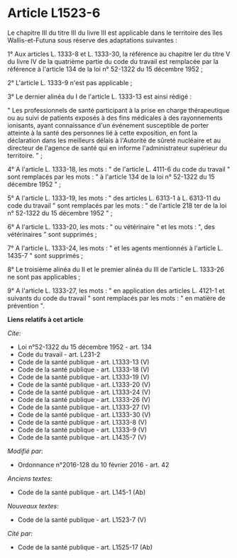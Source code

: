 # Article L1523-6

Le chapitre III du titre III du livre III est applicable dans le territoire des îles Wallis-et-Futuna sous réserve des
adaptations suivantes : 

1° Aux articles L. 1333-8 et L. 1333-30, la référence au chapitre Ier du titre V du livre IV de la quatrième partie du code
du travail est remplacée par la référence à l'article 134 de la loi n° 52-1322 du 15 décembre 1952 ; 

2° L'article L. 1333-9 n'est pas applicable ; 

3° Le dernier alinéa du I de l'article L. 1333-13 est ainsi rédigé : 

" Les professionnels de santé participant à la prise en charge thérapeutique ou au suivi de patients exposés à des fins
médicales à des rayonnements ionisants, ayant connaissance d'un événement susceptible de porter atteinte à la santé des
personnes lié à cette exposition, en font la déclaration dans les meilleurs délais à l'Autorité de sûreté nucléaire et au
directeur de l'agence de santé qui en informe l'administrateur supérieur du territoire. " ; 

4° A l'article L. 1333-18, les mots : " de l'article L. 4111-6 du code du travail " sont remplacés par les mots : " à
l'article 134 de la loi n° 52-1322 du 15 décembre 1952 " ; 

5° A l'article L. 1333-19, les mots : " des articles L. 6313-1 à L. 6313-11 du code du travail " sont remplacés par les
mots : " de l'article 218 ter de la loi n° 52-1322 du 15 décembre 1952 " ; 

6° A l'article L. 1333-20, les mots : " ou vétérinaire " et les mots : ", des vétérinaires " sont supprimés ; 

7° A l'article L. 1333-24, les mots : " et les agents mentionnés à l'article L. 1435-7 " sont supprimés ; 

8° Le troisième alinéa du II et le premier alinéa du III de l'article L. 1333-26 ne sont pas applicables ; 

9° A l'article L. 1333-27, les mots : " en application des articles L. 4121-1 et suivants du code du travail " sont remplacés
par les mots : " en matière de prévention ".

**Liens relatifs à cet article**

_Cite_:

  - Loi n°52-1322 du 15 décembre 1952 - art. 134
  - Code du travail - art. L231-2
  - Code de la santé publique - art. L1333-13 (V)
  - Code de la santé publique - art. L1333-18 (V)
  - Code de la santé publique - art. L1333-19 (V)
  - Code de la santé publique - art. L1333-20 (V)
  - Code de la santé publique - art. L1333-24 (V)
  - Code de la santé publique - art. L1333-26 (V)
  - Code de la santé publique - art. L1333-27 (V)
  - Code de la santé publique - art. L1333-30 (V)
  - Code de la santé publique - art. L1333-8 (V)
  - Code de la santé publique - art. L1333-9 (V)
  - Code de la santé publique - art. L1435-7 (V)

_Modifié par_:

  - Ordonnance n°2016-128 du 10 février 2016 - art. 42

_Anciens textes_:

  - Code de la santé publique - art. L145-1 (Ab)

_Nouveaux textes_:

  - Code de la santé publique - art. L1523-7 (V)

_Cité par_:

  - Code de la santé publique - art. L1525-17 (Ab)
